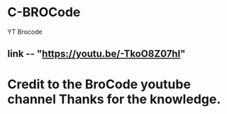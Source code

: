 # C-BROCode
YT Brocode

## link -- "https://youtu.be/-TkoO8Z07hI"

# Credit to the BroCode youtube channel Thanks for the knowledge.